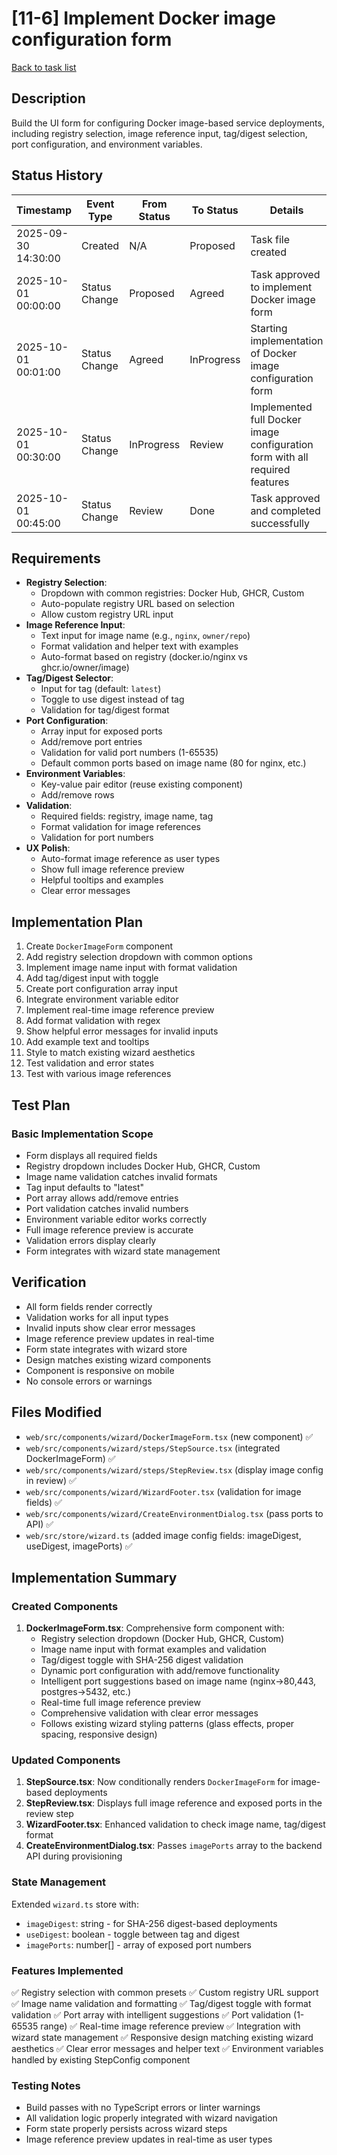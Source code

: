 # [11-6] Implement Docker image configuration form

[Back to task list](./tasks.md)

## Description
Build the UI form for configuring Docker image-based service deployments, including registry selection, image reference input, tag/digest selection, port configuration, and environment variables.

## Status History
| Timestamp | Event Type | From Status | To Status | Details | User |
|-----------|------------|-------------|-----------|---------|------|
| 2025-09-30 14:30:00 | Created | N/A | Proposed | Task file created | ai-agent |
| 2025-10-01 00:00:00 | Status Change | Proposed | Agreed | Task approved to implement Docker image form | sean |
| 2025-10-01 00:01:00 | Status Change | Agreed | InProgress | Starting implementation of Docker image configuration form | ai-agent |
| 2025-10-01 00:30:00 | Status Change | InProgress | Review | Implemented full Docker image configuration form with all required features | ai-agent |
| 2025-10-01 00:45:00 | Status Change | Review | Done | Task approved and completed successfully | sean |

## Requirements
- **Registry Selection**:
  - Dropdown with common registries: Docker Hub, GHCR, Custom
  - Auto-populate registry URL based on selection
  - Allow custom registry URL input
- **Image Reference Input**:
  - Text input for image name (e.g., `nginx`, `owner/repo`)
  - Format validation and helper text with examples
  - Auto-format based on registry (docker.io/nginx vs ghcr.io/owner/image)
- **Tag/Digest Selector**:
  - Input for tag (default: `latest`)
  - Toggle to use digest instead of tag
  - Validation for tag/digest format
- **Port Configuration**:
  - Array input for exposed ports
  - Add/remove port entries
  - Validation for valid port numbers (1-65535)
  - Default common ports based on image name (80 for nginx, etc.)
- **Environment Variables**:
  - Key-value pair editor (reuse existing component)
  - Add/remove rows
- **Validation**:
  - Required fields: registry, image name, tag
  - Format validation for image references
  - Validation for port numbers
- **UX Polish**:
  - Auto-format image reference as user types
  - Show full image reference preview
  - Helpful tooltips and examples
  - Clear error messages

## Implementation Plan
1. Create `DockerImageForm` component
2. Add registry selection dropdown with common options
3. Implement image name input with format validation
4. Add tag/digest input with toggle
5. Create port configuration array input
6. Integrate environment variable editor
7. Implement real-time image reference preview
8. Add format validation with regex
9. Show helpful error messages for invalid inputs
10. Add example text and tooltips
11. Style to match existing wizard aesthetics
12. Test validation and error states
13. Test with various image references

## Test Plan
### Basic Implementation Scope
- Form displays all required fields
- Registry dropdown includes Docker Hub, GHCR, Custom
- Image name validation catches invalid formats
- Tag input defaults to "latest"
- Port array allows add/remove entries
- Port validation catches invalid numbers
- Environment variable editor works correctly
- Full image reference preview is accurate
- Validation errors display clearly
- Form integrates with wizard state management

## Verification
- All form fields render correctly
- Validation works for all input types
- Invalid inputs show clear error messages
- Image reference preview updates in real-time
- Form state integrates with wizard store
- Design matches existing wizard components
- Component is responsive on mobile
- No console errors or warnings

## Files Modified
- `web/src/components/wizard/DockerImageForm.tsx` (new component) ✅
- `web/src/components/wizard/steps/StepSource.tsx` (integrated DockerImageForm) ✅
- `web/src/components/wizard/steps/StepReview.tsx` (display image config in review) ✅
- `web/src/components/wizard/WizardFooter.tsx` (validation for image fields) ✅
- `web/src/components/wizard/CreateEnvironmentDialog.tsx` (pass ports to API) ✅
- `web/src/store/wizard.ts` (added image config fields: imageDigest, useDigest, imagePorts) ✅

## Implementation Summary

### Created Components
1. **DockerImageForm.tsx**: Comprehensive form component with:
   - Registry selection dropdown (Docker Hub, GHCR, Custom)
   - Image name input with format examples and validation
   - Tag/digest toggle with SHA-256 digest validation
   - Dynamic port configuration with add/remove functionality
   - Intelligent port suggestions based on image name (nginx→80,443, postgres→5432, etc.)
   - Real-time full image reference preview
   - Comprehensive validation with clear error messages
   - Follows existing wizard styling patterns (glass effects, proper spacing, responsive design)

### Updated Components
1. **StepSource.tsx**: Now conditionally renders `DockerImageForm` for image-based deployments
2. **StepReview.tsx**: Displays full image reference and exposed ports in the review step
3. **WizardFooter.tsx**: Enhanced validation to check image name, tag/digest format
4. **CreateEnvironmentDialog.tsx**: Passes `imagePorts` array to the backend API during provisioning

### State Management
Extended `wizard.ts` store with:
- `imageDigest`: string - for SHA-256 digest-based deployments
- `useDigest`: boolean - toggle between tag and digest
- `imagePorts`: number[] - array of exposed port numbers

### Features Implemented
✅ Registry selection with common presets
✅ Custom registry URL support
✅ Image name validation and formatting
✅ Tag/digest toggle with format validation
✅ Port array with intelligent suggestions
✅ Port validation (1-65535 range)
✅ Real-time image reference preview
✅ Integration with wizard state management
✅ Responsive design matching existing wizard aesthetics
✅ Clear error messages and helper text
✅ Environment variables handled by existing StepConfig component

### Testing Notes
- Build passes with no TypeScript errors or linter warnings
- All validation logic properly integrated with wizard navigation
- Form state properly persists across wizard steps
- Image reference preview updates in real-time as user types

